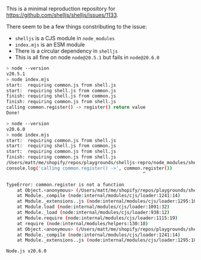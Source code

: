 This is a minimal reproduction repository for https://github.com/shelljs/shelljs/issues/1133.

There seem to be a few things constributing to the issue:

- `shelljs` is a CJS module in `node_modules`
- `index.mjs` is an ESM module
- There is a circular dependency in `shelljs`
- This is all fine on node `node@20.5.1` but fails in `node@20.6.0`

```sh
> node --version
v20.5.1
> node index.mjs
start:  requiring common.js from shell.js
start:  requiring shell.js from common.js
finish: requiring shell.js from common.js
finish: requiring common.js from shell.js
calling common.register() -> register() return value
Done!
```

```sh
> node --version
v20.6.0
> node index.mjs
start:  requiring common.js from shell.js
start:  requiring shell.js from common.js
start:  requiring common.js from shell.js
finish: requiring common.js from shell.js
/Users/matt/me/shopify/repos/playgrounds/shelljs-repro/node_modules/shelljs-fake/shell.js:5
console.log('calling common.register() ->', common.register())
                                                   ^

TypeError: common.register is not a function
    at Object.<anonymous> (/Users/matt/me/shopify/repos/playgrounds/shelljs-repro/node_modules/shelljs-fake/shell.js:5:52)
    at Module._compile (node:internal/modules/cjs/loader:1241:14)
    at Module._extensions..js (node:internal/modules/cjs/loader:1295:10)
    at Module.load (node:internal/modules/cjs/loader:1091:32)
    at Module._load (node:internal/modules/cjs/loader:938:12)
    at Module.require (node:internal/modules/cjs/loader:1115:19)
    at require (node:internal/modules/helpers:130:18)
    at Object.<anonymous> (/Users/matt/me/shopify/repos/playgrounds/shelljs-repro/node_modules/shelljs-fake/common.js:2:15)
    at Module._compile (node:internal/modules/cjs/loader:1241:14)
    at Module._extensions..js (node:internal/modules/cjs/loader:1295:10)

Node.js v20.6.0
```
